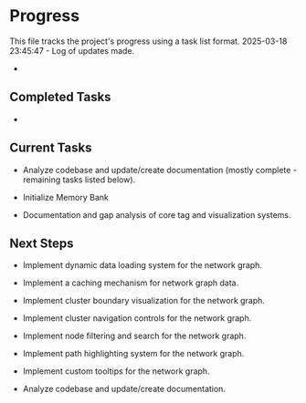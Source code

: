# Progress

This file tracks the project's progress using a task list format.
2025-03-18 23:45:47 - Log of updates made.

*

## Completed Tasks

*   

## Current Tasks

*   Analyze codebase and update/create documentation (mostly complete - remaining tasks listed below).
*   Initialize Memory Bank

*   Documentation and gap analysis of core tag and visualization systems.
## Next Steps
*   Implement dynamic data loading system for the network graph.
*   Implement a caching mechanism for network graph data.
*   Implement cluster boundary visualization for the network graph.
*   Implement cluster navigation controls for the network graph.
*   Implement node filtering and search for the network graph.
*   Implement path highlighting system for the network graph.
*   Implement custom tooltips for the network graph.

*   Analyze codebase and update/create documentation.